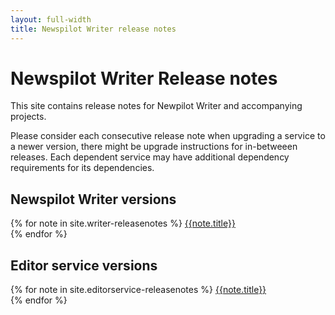 ```yaml
---
layout: full-width
title: Newspilot Writer release notes
---
```


<div class="jumbotron">
<h1>Newspilot Writer Release notes</h1>
<p class="lead">
  This site contains release notes for Newpilot Writer and accompanying projects.
</p>
<p>
  Please consider each consecutive release note when upgrading a service to a newer version, there might be
  upgrade instructions for in-betweeen releases. Each dependent service may have additional dependency requirements for its dependencies.
</p>
</div>    

<h2>Newspilot Writer versions</H2>

{% for note in site.writer-releasenotes %}
<a href="{{site.url}}{{site.baseurl}}{{note.url}}">{{note.title}}</a><br>{% endfor %}

<h2>Editor service versions</h2>
{% for note in site.editorservice-releasenotes %}
<a href="{{site.url}}{{site.baseurl}}{{note.url}}">{{note.title}}</a><br>{% endfor %}

